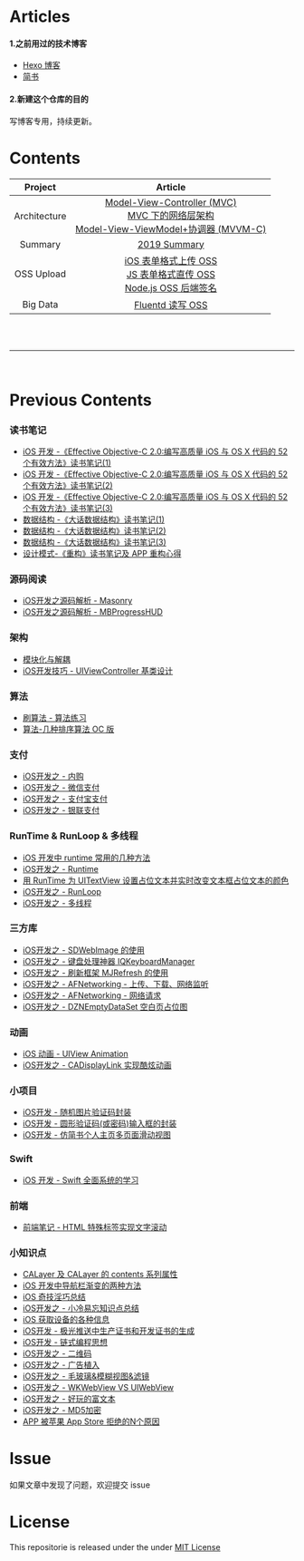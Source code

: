# Articles

#### 1.之前用过的技术博客

- [Hexo 博客](https://liuzhongning.github.io)
- [简书](https://www.jianshu.com/u/4f54fbd2ea5f)

#### 2.新建这个仓库的目的

写博客专用，持续更新。

# Contents

| Project | Article |
|:-------:|:-------:|
| Architecture | [Model-View-Controller (MVC)](https://github.com/liuzhongning/Articles/blob/master/contents/Model-View-Controller%20(MVC).md) <br> [MVC 下的网络层架构](https://github.com/liuzhongning/Articles/blob/master/contents/MVC%20下的网络层架构.md) <br> [Model-View-ViewModel+协调器 (MVVM-C)](https://github.com/liuzhongning/Articles/blob/master/contents/Model-View-ViewModel%2B协调器%20(MVVM-C).md)|
| Summary | [2019 Summary](https://github.com/liuzhongning/Articles/blob/master/contents/2019年终总结.md)|
| OSS Upload| [iOS 表单格式上传 OSS](https://github.com/liuzhongning/Articles/blob/master/contents/iOS%20表单格式上传%20OSS.md) <br> [JS 表单格式直传 OSS](https://github.com/liuzhongning/Articles/blob/master/contents/JS%20表单格式直传%20OSS.md) <br> [Node.js OSS 后端签名](https://github.com/liuzhongning/Articles/blob/master/contents/Node.js%20OSS%20后端签名.md)|
| Big Data | [Fluentd 读写 OSS](https://github.com/liuzhongning/Articles/blob/master/contents/Fluentd%20读写%20OSS.md)|

<br>
<br>

---

<br>

# Previous Contents

### 读书笔记
- [iOS 开发 -《Effective Objective-C 2.0:编写高质量 iOS 与 OS X 代码的 52 个有效方法》读书笔记(1)](https://github.com/liuzhongning/Articles/blob/master/contents/previousContents/《Effective%20编写高质量%20iOS%20与%20OS%20X%20代码的%2052%20个有效方法》读书笔记(1).md)
- [iOS 开发 -《Effective Objective-C 2.0:编写高质量 iOS 与 OS X 代码的 52 个有效方法》读书笔记(2)](https://github.com/liuzhongning/Articles/blob/master/contents/previousContents/《Effective%20编写高质量%20iOS%20与%20OS%20X%20代码的%2052%20个有效方法》读书笔记(2).md)
- [iOS 开发 -《Effective Objective-C 2.0:编写高质量 iOS 与 OS X 代码的 52 个有效方法》读书笔记(3)](https://github.com/liuzhongning/Articles/blob/master/contents/previousContents/《Effective%20编写高质量%20iOS%20与%20OS%20X%20代码的%2052%20个有效方法》读书笔记(3).md)
- [数据结构 -《大话数据结构》读书笔记(1)](https://github.com/liuzhongning/Articles/blob/master/contents/previousContents/数据结构%20-《大话数据结构》读书笔记(1).md)
- [数据结构 -《大话数据结构》读书笔记(2)](https://github.com/liuzhongning/Articles/blob/master/contents/previousContents/数据结构%20-《大话数据结构》读书笔记(2).md)
- [数据结构 -《大话数据结构》读书笔记(3)](https://github.com/liuzhongning/Articles/blob/master/contents/previousContents/数据结构%20-《大话数据结构》读书笔记(3).md)
- [设计模式-《重构》读书笔记及 APP 重构心得](https://github.com/liuzhongning/Articles/blob/master/contents/previousContents/设计模式-《重构》读书笔记及%20APP%20重构心得.md)

### 源码阅读
- [iOS开发之源码解析 - Masonry](https://github.com/liuzhongning/Articles/blob/master/contents/previousContents/iOS开发之源码解析%20-%20Masonry.md)
- [iOS开发之源码解析 - MBProgressHUD](https://github.com/liuzhongning/Articles/blob/master/contents/previousContents/iOS开发之源码解析%20-%20MBProgressHUD.md)

### 架构
- [模块化与解耦](https://github.com/liuzhongning/Articles/blob/master/contents/previousContents/模块化与解耦.md)
- [iOS开发技巧 - UIViewController 基类设计](https://github.com/liuzhongning/Articles/blob/master/contents/previousContents/iOS开发技巧%20-%20UIViewController%20基类设计.md)

### 算法
- [刷算法 - 算法练习](https://github.com/liuzhongning/Articles/blob/master/contents/previousContents/刷算法%20-%20算法练习.md)
- [算法-几种排序算法 OC 版](https://github.com/liuzhongning/Articles/blob/master/contents/previousContents/算法-几种排序算法%20OC%20版.md)

### 支付
- [iOS开发之 - 内购](https://github.com/liuzhongning/Articles/blob/master/contents/previousContents/iOS开发之%20-%20内购.md)
- [iOS开发之 - 微信支付](https://github.com/liuzhongning/Articles/blob/master/contents/previousContents/iOS开发之%20-%20微信支付.md)
- [iOS开发之 - 支付宝支付](https://github.com/liuzhongning/Articles/blob/master/contents/previousContents/iOS开发之%20-%20支付宝支付.md)
- [iOS开发之 - 银联支付](https://github.com/liuzhongning/Articles/blob/master/contents/previousContents/iOS开发之%20-%20银联支付.md)

### RunTime & RunLoop & 多线程
- [iOS 开发中 runtime 常用的几种方法](https://github.com/liuzhongning/Articles/blob/master/contents/previousContents/iOS%20开发中%20runtime%20常用的几种方法.md)
- [iOS开发之 - Runtime](https://github.com/liuzhongning/Articles/blob/master/contents/previousContents/iOS开发之%20-%20Runtime.md)
- [用 RunTime 为 UITextView 设置占位文本并实时改变文本框占位文本的颜色](https://github.com/liuzhongning/Articles/blob/master/contents/previousContents/用%20RunTime%20为%20UITextView%20设置占位文本并实时改变文本框占位文本的颜色.md)
- [iOS开发之 - RunLoop](https://github.com/liuzhongning/Articles/blob/master/contents/previousContents/iOS开发之%20-%20RunLoop.md)
- [iOS开发之 - 多线程](https://github.com/liuzhongning/Articles/blob/master/contents/previousContents/iOS开发之%20-%20多线程.md)


### 三方库
- [iOS开发之 - SDWebImage 的使用](https://github.com/liuzhongning/Articles/blob/master/contents/previousContents/iOS开发之%20-%20SDWebImage%20的使用.md)
- [iOS开发之 - 键盘处理神器 IQKeyboardManager](https://github.com/liuzhongning/Articles/blob/master/contents/previousContents/iOS开发之%20-%20键盘处理神器%20IQKeyboardManager.md)
- [iOS开发之 - 刷新框架 MJRefresh 的使用](https://github.com/liuzhongning/Articles/blob/master/contents/previousContents/iOS开发之%20-%20刷新框架%20MJRefresh%20的使用.md)
- [iOS开发之 - AFNetworking - 上传、下载、网络监听](https://github.com/liuzhongning/Articles/blob/master/contents/previousContents/iOS开发之%20-%20AFNetworking%20-%20上传、下载、网络监听.md)
- [iOS开发之 - AFNetworking - 网络请求](https://github.com/liuzhongning/Articles/blob/master/contents/previousContents/iOS开发之%20-%20AFNetworking%20-%20网络请求.md)
- [iOS开发之 - DZNEmptyDataSet 空白页占位图](https://github.com/liuzhongning/Articles/blob/master/contents/previousContents/iOS开发之%20-%20DZNEmptyDataSet%20空白页占位图.md)

### 动画
- [iOS 动画 - UIView Animation](https://github.com/liuzhongning/Articles/blob/master/contents/previousContents/iOS%20动画%20-%20UIView%20Animation.md)
- [iOS开发之 - CADisplayLink 实现酷炫动画](https://github.com/liuzhongning/Articles/blob/master/contents/previousContents/iOS开发之%20-%20CADisplayLink%20实现酷炫动画.md)

### 小项目
- [iOS开发 - 随机图片验证码封装](https://github.com/liuzhongning/Articles/blob/master/contents/previousContents/iOS开发%20-%20随机图片验证码封装.md)
- [iOS开发 - 圆形验证码(或密码)输入框的封装](https://github.com/liuzhongning/Articles/blob/master/contents/previousContents/iOS开发%20-%20圆形验证码(或密码)输入框的封装.md)
- [iOS开发 - 仿简书个人主页多页面滑动视图](https://github.com/liuzhongning/Articles/blob/master/contents/previousContents/iOS开发%20-%20仿简书个人主页多页面滑动视图.md)

### Swift
- [iOS 开发 - Swift 全面系统的学习](https://github.com/liuzhongning/Articles/blob/master/contents/previousContents/iOS%20开发%20-%20Swift%20全面系统的学习.md)

### 前端
- [前端笔记 - HTML 特殊标签实现文字滚动](https://github.com/liuzhongning/Articles/blob/master/contents/previousContents/%20前端笔记%20-%20HTML%20特殊标签实现文字滚动.md)


### 小知识点

- [CALayer 及 CALayer 的 contents 系列属性](https://github.com/liuzhongning/Articles/blob/master/contents/previousContents/CALayer%20及%20CALayer%20的%20contents%20系列属性.md)
- [iOS 开发中导航栏渐变的两种方法](https://github.com/liuzhongning/Articles/blob/master/contents/previousContents/iOS%20开发中导航栏渐变的两种方法.md)
- [iOS 奇技淫巧总结](https://github.com/liuzhongning/Articles/blob/master/contents/previousContents/iOS%20奇技淫巧总结.md)
- [iOS开发之 - 小冷易忘知识点总结](https://github.com/liuzhongning/Articles/blob/master/contents/previousContents/iOS开发之%20-%20小冷易忘知识点总结.md)
- [iOS 获取设备的各种信息](https://github.com/liuzhongning/Articles/blob/master/contents/previousContents/iOS%20获取设备的各种信息.md)
- [iOS开发 - 极光推送中生产证书和开发证书的生成](https://github.com/liuzhongning/Articles/blob/master/contents/previousContents/iOS开发%20-%20极光推送中生产证书和开发证书的生成.md)
- [iOS开发 - 链式编程思想](https://github.com/liuzhongning/Articles/blob/master/contents/previousContents/iOS开发%20-%20链式编程思想.md)
- [iOS开发之 - 二维码](https://github.com/liuzhongning/Articles/blob/master/contents/previousContents/iOS开发之%20-%20二维码.md)
- [iOS开发之 - 广告植入](https://github.com/liuzhongning/Articles/blob/master/contents/previousContents/iOS开发之%20-%20广告植入.md)
- [iOS开发之 - 毛玻璃&模糊视图&滤镜](https://github.com/liuzhongning/Articles/blob/master/contents/previousContents/iOS开发之%20-%20毛玻璃%26模糊视图%26滤镜.md)
- [iOS开发之 - WKWebView VS UIWebView](https://github.com/liuzhongning/Articles/blob/master/contents/previousContents/iOS开发之%20-%20WKWebView%20VS%20UIWebView.md)
- [iOS开发之 - 好玩的富文本](https://github.com/liuzhongning/Articles/blob/master/contents/previousContents/iOS开发之%20-%20好玩的富文本.md)
- [iOS开发之 - MD5加密](https://github.com/liuzhongning/Articles/blob/master/contents/previousContents/iOS开发之%20-%20MD5加密.md)
- [APP 被苹果 App Store 拒绝的N个原因](https://github.com/liuzhongning/Articles/blob/master/contents/previousContents/APP%20被苹果%20App%20Store%20拒绝的N个原因.md)


# Issue

如果文章中发现了问题，欢迎提交 issue

# License

This repositorie is released under the under [MIT License](https://github.com/liuzhongning/Articles/blob/master/LICENSE)
